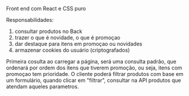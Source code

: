 Front end com React e CSS puro

Responsabilidades:
1. consultar produtos no Back
3. trazer o que é novidade, o que é promoçao
4. dar destaque para itens em promoçao ou novidades
5. armazenar cookies do usuário (criptografados)

Primeira cosulta ao carregar a página, será uma consulta padrão, que ordenará por ordem dos itens que tiverem promoção, ou seja, itens com promoçao tem prioridade.
O cliente poderá filtrar produtos com base em um formulário, quando clicar em "filtrar", consultar na API produtos que atendam aqueles parametros.